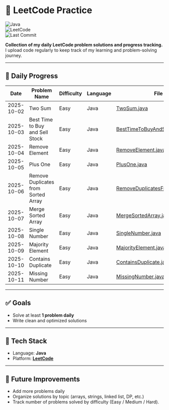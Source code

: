 # 🚀 LeetCode Practice

![Java](https://img.shields.io/badge/Language-Java-blue)  
![LeetCode](https://img.shields.io/badge/Platform-LeetCode-orange)  
![Last Commit](https://img.shields.io/github/last-commit/DharmarajDas/Leetcode-Practice)

**Collection of my daily LeetCode problem solutions and progress tracking.**  
I upload code regularly to keep track of my learning and problem-solving journey.

---

## 📅 Daily Progress

| Date       | Problem Name                    | Difficulty | Language | File Link                                      | Problem Link |
|------------|---------------------------------|------------|----------|------------------------------------------------|--------------|
| 2025-10-02 | Two Sum                         | Easy       | Java     | [TwoSum.java](TwoSum.java)                     | [LeetCode](https://leetcode.com/problems/two-sum/) |
| 2025-10-03 | Best Time to Buy and Sell Stock | Easy       | Java     | [BestTimeToBuyAndSellStock.java](BestTimeToBuyAndSellStock.java) | [LeetCode](https://leetcode.com/problems/best-time-to-buy-and-sell-stock/) |
| 2025-10-04 | Remove Element                  | Easy       | Java     | [RemoveElement.java](RemoveElement.java)       | [LeetCode](https://leetcode.com/problems/remove-element/) |
| 2025-10-05 | Plus One                        | Easy       | Java     | [PlusOne.java](PlusOne.java)                   | [LeetCode](https://leetcode.com/problems/plus-one/) |
| 2025-10-06  | Remove Duplicates from Sorted Array  | Easy        | Java      | [RemoveDuplicatesFromSortedArray.java](RemoveDuplicatesFromSortedArray.java) | [LeetCode](https://leetcode.com/problems/remove-duplicates-from-sorted-array/) |
| 2025-10-07  | Merge Sorted Array                   | Easy        | Java      | [MergeSortedArray.java](MergeSortedArray.java) | [LeetCode](https://leetcode.com/problems/merge-sorted-array/) |
| 2025-10-08  | Single Number                      | Easy        | Java      | [SingleNumber.java](SingleNumber.java)     | [LeetCode](https://leetcode.com/problems/single-number/) |
| 2025-10-09 | Majority Element             | Easy        | Java      | [MajorityElement.java](MajorityElement.java) | [LeetCode](https://leetcode.com/problems/majority-element/) |
| 2025-10-10 | Contains Duplicate               | Easy        | Java      | [ContainsDuplicate.java](ContainsDuplicate.java) | [LeetCode](https://leetcode.com/problems/contains-duplicate/) |
| 2025-10-11 | Missing Number                   | Easy        | Java      | [MissingNumber.java](src/MissingNumber.java)   | [LeetCode](https://leetcode.com/problems/missing-number/) |


---

## ✅ Goals
- Solve at least **1 problem daily**  
- Write clean and optimized solutions  

---

## 🔧 Tech Stack
- Language: **Java**  
- Platform: **[LeetCode](https://leetcode.com/)**  

---

## 📌 Future Improvements
- Add more problems daily  
- Organize solutions by topic (arrays, strings, linked list, DP, etc.)  
- Track number of problems solved by difficulty (Easy / Medium / Hard).  
